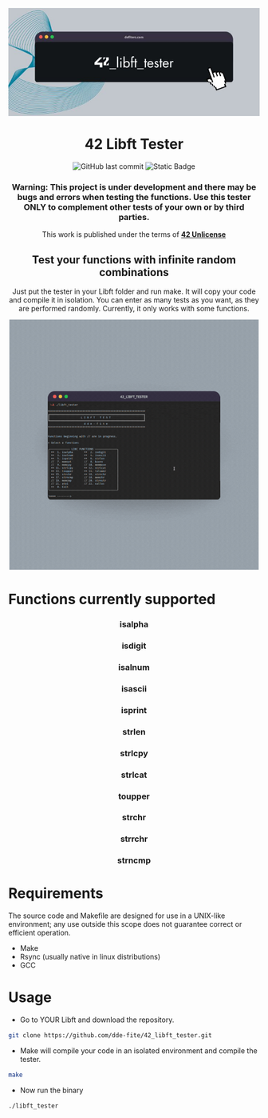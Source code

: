 <p align="center">
	<img align="center" src="media/42_libft_tester.jpg">
	<h1 align="center">42 Libft Tester</h1>
</p>

<p align="center">
	<img alt="GitHub last commit" src="https://img.shields.io/github/last-commit/dde-fite/42_libft">
	<img alt="Static Badge" src="https://img.shields.io/badge/work in progress-red"></a>
</p>

<h3 align="center">Warning: This project is under development and there may be bugs and errors when testing the functions. Use this tester ONLY to complement other tests of your own or by third parties.</h3>

<p align="center">
This work is published under the terms of <a href="https://github.com/gcamerli/42unlicense"><b>42 Unlicense</b></a>
</p>

<div align="center">
	<h2>Test your functions with infinite random combinations</h2>
	<p align="center">Just put the tester in your Libft folder and run make. It will copy your code and compile it in isolation. You can enter as many tests as you want, as they are performed randomly. Currently, it only works with some functions.</p>
</div>

<p align="center">
	<img height="500" src="media/test.gif">
</p>

# Functions currently supported
<div align="center">
	<h3>isalpha</h3>
	<h3>isdigit</h3>
	<h3>isalnum</h3>
	<h3>isascii</h3>
	<h3>isprint</h3>
	<h3>strlen</h3>
	<h3>strlcpy</h3>
	<h3>strlcat</h3>
	<h3>toupper</h3>
	<h3>strchr</h3>
	<h3>strrchr</h3>
	<h3>strncmp</h3>
</div>

# Requirements
The source code and Makefile are designed for use in a UNIX-like environment; any use outside this scope does not guarantee correct or efficient operation.
- Make
- Rsync (usually native in linux distributions)
- GCC

# Usage
- Go to YOUR Libft and download the repository.
``` bash
git clone https://github.com/dde-fite/42_libft_tester.git
```

- Make will compile your code in an isolated environment and compile the tester.
``` bash
make
```

- Now run the binary
``` bash
./libft_tester
```